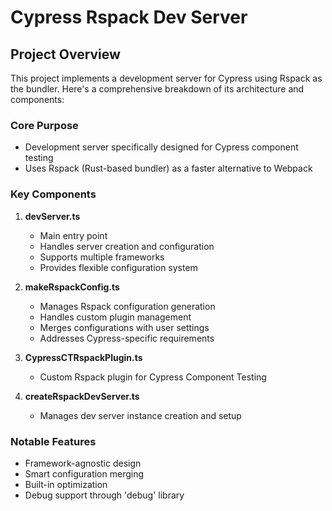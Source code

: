 # Cypress Rspack Dev Server

## Project Overview

This project implements a development server for Cypress using Rspack as the bundler. Here's a comprehensive breakdown of its architecture and components:

### Core Purpose
- Development server specifically designed for Cypress component testing
- Uses Rspack (Rust-based bundler) as a faster alternative to Webpack

### Key Components

1. **devServer.ts**
   - Main entry point
   - Handles server creation and configuration
   - Supports multiple frameworks
   - Provides flexible configuration system

2. **makeRspackConfig.ts**
   - Manages Rspack configuration generation
   - Handles custom plugin management
   - Merges configurations with user settings
   - Addresses Cypress-specific requirements

3. **CypressCTRspackPlugin.ts**
   - Custom Rspack plugin for Cypress Component Testing

4. **createRspackDevServer.ts**
   - Manages dev server instance creation and setup

### Notable Features
- Framework-agnostic design
- Smart configuration merging
- Built-in optimization
- Debug support through 'debug' library


